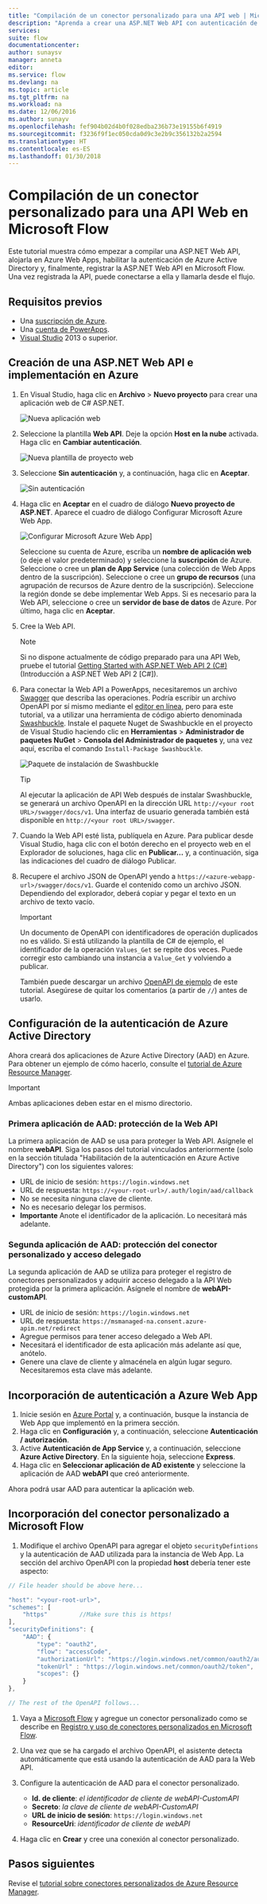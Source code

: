 ```yaml
---
title: "Compilación de un conector personalizado para una API web | Microsoft Docs"
description: "Aprenda a crear una ASP.NET Web API con autenticación de Azure Active Directory en Microsoft Flow."
services: 
suite: flow
documentationcenter: 
author: sunaysv
manager: anneta
editor: 
ms.service: flow
ms.devlang: na
ms.topic: article
ms.tgt_pltfrm: na
ms.workload: na
ms.date: 12/06/2016
ms.author: sunayv
ms.openlocfilehash: fef904b02d4b0f028edba236b73e19155b6f4919
ms.sourcegitcommit: f3236f9f1ec050cda0d9c3e2b9c356132b2a2594
ms.translationtype: HT
ms.contentlocale: es-ES
ms.lasthandoff: 01/30/2018
---
```

# <a name="build-a-custom-connector-for-a-web-api-in-microsoft-flow"></a>Compilación de un conector personalizado para una API Web en Microsoft Flow
Este tutorial muestra cómo empezar a compilar una ASP.NET Web API, alojarla en Azure Web Apps, habilitar la autenticación de Azure Active Directory y, finalmente, registrar la ASP.NET Web API en Microsoft Flow. Una vez registrada la API, puede conectarse a ella y llamarla desde el flujo. 

## <a name="prerequisites"></a>Requisitos previos
* Una [suscripción de Azure](https://azure.microsoft.com/free/).
* Una [cuenta de PowerApps](https://powerapps.microsoft.com).
* [Visual Studio](https://www.visualstudio.com/vs/) 2013 o superior.

## <a name="create-an-aspnet-web-api-and-deploy-it-to-azure"></a>Creación de una ASP.NET Web API e implementación en Azure
1. En Visual Studio, haga clic en **Archivo** > **Nuevo proyecto** para crear una aplicación web de C# ASP.NET.
   
    ![Nueva aplicación web](./media/customapi-web-api-tutorial/newwebapp.png)
2. Seleccione la plantilla **Web API**.  Deje la opción **Host en la nube** activada.  Haga clic en **Cambiar autenticación**.
   
    ![Nueva plantilla de proyecto web](./media/customapi-web-api-tutorial/new-web-api.png)
3. Seleccione **Sin autenticación** y, a continuación, haga clic en **Aceptar**.
   
    ![Sin autenticación](./media/customapi-web-api-tutorial/noauth.png)
4. Haga clic en **Aceptar** en el cuadro de diálogo **Nuevo proyecto de ASP.NET**.  Aparece el cuadro de diálogo Configurar Microsoft Azure Web App.
   
    ![Configurar Microsoft Azure Web App](./media/customapi-web-api-tutorial/azure-publishing.png)]
   
    Seleccione su cuenta de Azure, escriba un **nombre de aplicación web** (o deje el valor predeterminado) y seleccione la **suscripción** de Azure.  Seleccione o cree un **plan de App Service** (una colección de Web Apps dentro de la suscripción).  Seleccione o cree un **grupo de recursos** (una agrupación de recursos de Azure dentro de la suscripción).  Seleccione la región donde se debe implementar Web Apps.  Si es necesario para la Web API, seleccione o cree un **servidor de base de datos** de Azure.  Por último, haga clic en **Aceptar**.
5. Cree la Web API.
   
   > [!NOTE]
   > Si no dispone actualmente de código preparado para una API Web, pruebe el tutorial [Getting Started with ASP.NET Web API 2 (C#)](https://www.asp.net/web-api/overview/getting-started-with-aspnet-web-api/tutorial-your-first-web-api) (Introducción a ASP.NET Web API 2 [C#]).
   > 
   > 
6. Para conectar la Web API a PowerApps, necesitaremos un archivo [Swagger](http://swagger.io/) que describa las operaciones.  Podría escribir un archivo OpenAPI por sí mismo mediante el [editor en línea](http://editor.swagger.io/), pero para este tutorial, va a utilizar una herramienta de código abierto denominada [Swashbuckle](https://github.com/domaindrivendev/Swashbuckle/blob/master/README.md).  Instale el paquete Nuget de Swashbuckle en el proyecto de Visual Studio haciendo clic en **Herramientas** > **Administrador de paquetes NuGet** > **Consola del Administrador de paquetes**  y, una vez aquí, escriba el comando `Install-Package Swashbuckle`.
   
    ![Paquete de instalación de Swashbuckle](./media/customapi-web-api-tutorial/swashbuckle-console.png)
   
   > [!TIP]
   > Al ejecutar la aplicación de API Web después de instalar Swashbuckle, se generará un archivo OpenAPI en la dirección URL `http://<your root URL>/swagger/docs/v1`.  Una interfaz de usuario generada también está disponible en `http://<your root URL>/swagger`.
   > 
   > 
7. Cuando la Web API esté lista, publíquela en Azure. Para publicar desde Visual Studio, haga clic con el botón derecho en el proyecto web en el Explorador de soluciones, haga clic en **Publicar...** y, a continuación, siga las indicaciones del cuadro de diálogo Publicar.
8. Recupere el archivo JSON de OpenAPI yendo a `https://<azure-webapp-url>/swagger/docs/v1`.  Guarde el contenido como un archivo JSON.  Dependiendo del explorador, deberá copiar y pegar el texto en un archivo de texto vacío.   
   
   > [!IMPORTANT]
   > Un documento de OpenAPI con identificadores de operación duplicados no es válido. Si está utilizando la plantilla de C# de ejemplo, el identificador de la operación `Values_Get` se repite dos veces. Puede corregir esto cambiando una instancia a `Value_Get` y volviendo a publicar.
   > 
   > También puede descargar un archivo [OpenAPI de ejemplo](https://pwrappssamples.blob.core.windows.net/samples/webAPI.json) de este tutorial. Asegúrese de quitar los comentarios (a partir de `//`) antes de usarlo.
   > 
   > 

## <a name="set-up-azure-active-directory-authentication"></a>Configuración de la autenticación de Azure Active Directory
Ahora creará dos aplicaciones de Azure Active Directory (AAD) en Azure.  Para obtener un ejemplo de cómo hacerlo, consulte el [tutorial de Azure Resource Manager](customapi-azure-resource-manager-tutorial.md#enable-authentication-in-azure-active-directory).

> [!IMPORTANT]
> Ambas aplicaciones deben estar en el mismo directorio.
> 
> 

### <a name="first-aad-application-securing-the-web-api"></a>Primera aplicación de AAD: protección de la Web API
La primera aplicación de AAD se usa para proteger la Web API. Asígnele el nombre **webAPI**.  Siga los pasos del tutorial vinculados anteriormente (solo en la sección titulada "Habilitación de la autenticación en Azure Active Directory") con los siguientes valores:

* URL de inicio de sesión: `https://login.windows.net`
* URL de respuesta: `https://<your-root-url>/.auth/login/aad/callback`
* No se necesita ninguna clave de cliente.
* No es necesario delegar los permisos.
* **Importante** Anote el identificador de la aplicación.  Lo necesitará más adelante.

### <a name="second-aad-application-securing-the-custom-connector-and-delegated-access"></a>Segunda aplicación de AAD: protección del conector personalizado y acceso delegado
La segunda aplicación de AAD se utiliza para proteger el registro de conectores personalizados y adquirir acceso delegado a la API Web protegida por la primera aplicación. Asígnele el nombre de **webAPI-customAPI**.

* URL de inicio de sesión: `https://login.windows.net`
* URL de respuesta: `https://msmanaged-na.consent.azure-apim.net/redirect`
* Agregue permisos para tener acceso delegado a Web API.
* Necesitará el identificador de esta aplicación más adelante así que, anótelo.
* Genere una clave de cliente y almacénela en algún lugar seguro. Necesitaremos esta clave más adelante.

## <a name="add-authentication-to-your-azure-web-app"></a>Incorporación de autenticación a Azure Web App
1. Inicie sesión en [Azure Portal](https://portal.azure.com) y, a continuación, busque la instancia de Web App que implementó en la primera sección.
2. Haga clic en **Configuración** y, a continuación, seleccione **Autenticación / autorización**.
3. Active **Autenticación de App Service** y, a continuación, seleccione **Azure Active Directory**.  En la siguiente hoja, seleccione **Express**.  
4. Haga clic en **Seleccionar aplicación de AD existente** y seleccione la aplicación de AAD **webAPI** que creó anteriormente.

Ahora podrá usar AAD para autenticar la aplicación web.

## <a name="add-the-custom-connector-to-microsoft-flow"></a>Incorporación del conector personalizado a Microsoft Flow
1. Modifique el archivo OpenAPI para agregar el objeto `securityDefintions` y la autenticación de AAD utilizada para la instancia de Web App. La sección del archivo OpenAPI con la propiedad **host** debería tener este aspecto:

```javascript
// File header should be above here...

"host": "<your-root-url>",
"schemes": [
    "https"         //Make sure this is https!
],
"securityDefinitions": {
    "AAD": {
        "type": "oauth2",
        "flow": "accessCode",
        "authorizationUrl": "https://login.windows.net/common/oauth2/authorize",
        "tokenUrl" : "https://login.windows.net/common/oauth2/token",
        "scopes": {}
    }
},

// The rest of the OpenAPI follows...
```

1. Vaya a [Microsoft Flow](https://flow.powerapps.com) y agregue un conector personalizado como se describe en [Registro y uso de conectores personalizados en Microsoft Flow](register-custom-api.md).
2. Una vez que se ha cargado el archivo OpenAPI, el asistente detecta automáticamente que está usando la autenticación de AAD para la Web API.
3. Configure la autenticación de AAD para el conector personalizado.  
   
   * **Id. de cliente**: *el identificador de cliente de webAPI-CustomAPI*
   * **Secreto**: *la clave de cliente de webAPI-CustomAPI*
   * **URL de inicio de sesión**: `https://login.windows.net`
   * **ResourceUri**: *identificador de cliente de webAPI*
4. Haga clic en **Crear** y cree una conexión al conector personalizado.

## <a name="next-steps"></a>Pasos siguientes
Revise el [tutorial sobre conectores personalizados de Azure Resource Manager](customapi-azure-resource-manager-tutorial.md).

